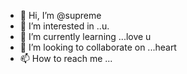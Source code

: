- 👋 Hi, I’m @supreme
- 👀 I’m interested in ..u.
- 🌱 I’m currently learning ...love u
- 💞️ I’m looking to collaborate on ...heart
- 📫 How to reach me ...

<!---
Shadabsupreme/Shadabsupreme is a ✨ special ✨ repository because its `README.md` (this file) appears on your GitHub profile.
You can click the Preview link to take a look at your changes.
--->
